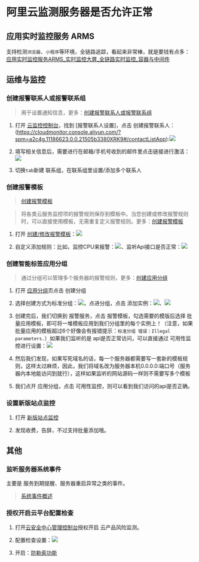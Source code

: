 # 阿里云监测服务器是否允许正常
## 应用实时监控服务 ARMS

支持检测`浏览器`、`小程序`等环境，全链路追踪，看起来非常棒，就是要钱有点多：[应用实时监控服务ARMS_实时监控大屏_全链路实时监控_容器与中间件](https://www.aliyun.com/product/arms?utm_content=se_1009649316)

## 运维与监控
### 创建报警联系人或报警联系组
> 用于设置通知信息，更多：[创建报警联系人或报警联系组](https://help.aliyun.com/document_detail/104004.htm?spm=a2c4g.11186623.0.0.3ef651960XNbRO#task-2514452)

1. 打开 [云监控控制台](https://cloudmonitor.console.aliyun.com/?spm=a2c4g.11186623.0.0.21505b3380XRK9#/home/ecs)，找到 [报警联系人设置]，点击 创建报警联系人：(https://cloudmonitor.console.aliyun.com/?spm=a2c4g.11186623.0.0.21505b3380XRK9#/contactListApp):![](https://pic.imgdb.cn/item/61c296cd2ab3f51d91fb240f.jpg)

2. 填写相关信息后，需要进行在邮箱/手机号收到的邮件里点击链接进行激活：![](https://pic.imgdb.cn/item/61c297672ab3f51d91fb5fc9.jpg)

3. 切换`tab`新建 联系组，在联系组里设置/添加多个联系人
### 创建报警模板
> [创建报警模板](https://help.aliyun.com/document_detail/56225.htm?spm=a2c4g.11186623.0.0.45955b62Zzz87L#task-1919409)

> 将各类云服务监控项的报警规则保存到模板中。当您创建或修改报警规则时，可以直接使用模板，无需重复定义报警规则。更多：[创建报警模板](https://help.aliyun.com/document_detail/56225.htm?spm=a2c4g.11186623.0.0.45955b62Zzz87L#task-1919409)

1. 打开 [创建/修改报警模板](https://cloudmonitor.console.aliyun.com/?spm=a2c4g.11186623.0.0.45955b62Zzz87L#/alarmTemplate/-----)：![](https://pic.imgdb.cn/item/61c3d4642ab3f51d9162f8c6.jpg)

2. 自定义添加规则：比如，监控CPU来报警：![](https://pic.imgdb.cn/item/61c3d49d2ab3f51d91630948.jpg)、监听Api接口是否正常：![](https://pic.imgdb.cn/item/61c3d50d2ab3f51d9163398a.jpg)

### 创建智能标签应用分组
> 通过分组可以管理多个服务器的报警规则，更多：[创建应用分组](https://help.aliyun.com/document_detail/45243.htm?spm=a2c4g.11186623.0.0.5c1541e1pi1Ktf#task-2000412)

1. 打开 [应用分组](https://cloudmonitor.console.aliyun.com/?spm=a2c4g.11186623.0.0.45955b62Zzz87L#/groups/category=&region=&instanceIds=&groupType=&keyword=&resourceId=)页点击 创建分组

2. 选择创建方式为标准分组：![](https://pic.imgdb.cn/item/61c3d5e22ab3f51d91639331.jpg)，点进分组，点击 添加实例：![](https://pic.imgdb.cn/item/61c3d66e2ab3f51d9163c469.jpg)、![](https://pic.imgdb.cn/item/61c3d6a82ab3f51d9163d583.jpg)

3. 创建完后，我们切换到 报警服务，点击 报警模板，勾选需要的模版后选择 批量应用模板，即可将一堆模板应用到我们分组里的每个实例上！（注意，如果批量应用的模板超过6个好像会有报错提示：`标准分组 错误：Illegal parameters.`）如果我们监听的是 api是否正常访问，可以直接通过 可用性监控进行设置：![](https://pic.imgdb.cn/item/61c3d6f52ab3f51d9163ed17.jpg)

4. 然后我们发现，如果写死域名的话，每一个服务器都需要写一套新的模板规则，这样太过麻烦，因此，我们将域名改为服务器本机0.0.0.0:端口号（服务器内本地能访问到就行），这样如果监听的网站源码一样则不需要写多个模板

5. 我们点开 应用分组，点击 可用性监控，则可以看到我们访问的api是否正确。
### 设置新版站点监控

1. 打开 [新版站点监控](https://cloudmonitor.console.aliyun.com/?spm=a2c4g.11186623.0.0.45955b62Zzz87L#/newNewSite)

2. 发现收费，告辞，不过支持批量添加哦。

## 其他
### 监听服务器系统事件
主要是 服务到期提醒、服务器重启异常之类的事件。

> [系统事件概述](https://help.aliyun.com/document_detail/66574.html?spm=5176.2020520101events.unplannedEvents.2.61754df5yCMdnb)

### 授权开启云平台配置检查

1. 打开[云安全中心管理控制台](https://yundunnext.console.aliyun.com/?spm=5176.12818093.Operation--ali--widget-home-monitor-security.dbuy.5adc16d0A4Wy8T&p=sasnext#/baseline/cn-hangzhou)授权开启 云产品风险监测。

2. 配置检查设置：![](https://pic.imgdb.cn/item/61c299642ab3f51d91fc1cc5.jpg)

3. 开启：[防勒索功能](https://yundunnext.console.aliyun.com/?spm=5176.12818093.Operation--ali--widget-home-monitor-security.dbuy.5adc16d0A4Wy8T&p=sasnext#/virusKill/rob/cn-hangzhou)